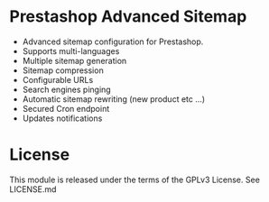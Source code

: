 Prestashop Advanced Sitemap
===========================

- Advanced sitemap configuration for Prestashop.
- Supports multi-languages
- Multiple sitemap generation
- Sitemap compression
- Configurable URLs
- Search engines pinging
- Automatic sitemap rewriting (new product etc ...)
- Secured Cron endpoint 
- Updates notifications

License
===========================
This module is released under the terms of the GPLv3 License.
See LICENSE.md
